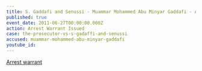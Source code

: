 ```yaml
---
title: S. Gaddafi and Senussi - Muammar Mohammed Abu Minyar Gaddafi - Arrest Warrant
published: true
event_date: 2011-06-27T00:00:00.000Z
action: Arrest Warrant Issued
case: the-prosecutor-vs-s-gadaffi-and-senussi
accused: muammar-mohammed-abu-minyar-gaddafi
youtube_id:
---
```



[Arrest warrant](http://www.icc-cpi.int/iccdocs/doc/doc1099321.pdf)
